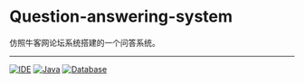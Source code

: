 # Question-answering-system

仿照牛客网论坛系统搭建的一个问答系统。
<hr>

[![IDE](https://camo.githubusercontent.com/0c80e150382c689b6818e435a1fd0978eccf9747a28940dc6d3c38dc958c45c6/68747470733a2f2f696d672e736869656c64732e696f2f62616467652f4944452d496e74656c6c694a253230494445412d627269676874677265656e2e737667)](https://camo.githubusercontent.com/0c80e150382c689b6818e435a1fd0978eccf9747a28940dc6d3c38dc958c45c6/68747470733a2f2f696d672e736869656c64732e696f2f62616467652f4944452d496e74656c6c694a253230494445412d627269676874677265656e2e737667) [![Java](https://camo.githubusercontent.com/4717cefac5332992fbc296e36616f4ed9f9251ee67dfb5024e26073df4038a97/68747470733a2f2f696d672e736869656c64732e696f2f62616467652f4a6176612d312e382d626c75652e737667)](https://camo.githubusercontent.com/4717cefac5332992fbc296e36616f4ed9f9251ee67dfb5024e26073df4038a97/68747470733a2f2f696d672e736869656c64732e696f2f62616467652f4a6176612d312e382d626c75652e737667) [![Database](https://camo.githubusercontent.com/9c56db64322f1d541abb4f0fbfd98030d87875ec1d473d5cb3adc5002a500c87/68747470733a2f2f696d672e736869656c64732e696f2f62616467652f44617461626173652d4d7953514c2d6c69676874677265792e737667)](https://camo.githubusercontent.com/9c56db64322f1d541abb4f0fbfd98030d87875ec1d473d5cb3adc5002a500c87/68747470733a2f2f696d672e736869656c64732e696f2f62616467652f44617461626173652d4d7953514c2d6c69676874677265792e737667)
